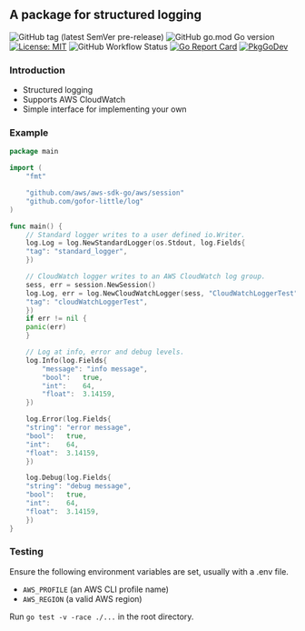 ## A package for structured logging

![GitHub tag (latest SemVer pre-release)](https://img.shields.io/github/v/tag/gofor-little/log?include_prereleases)
![GitHub go.mod Go version](https://img.shields.io/github/go-mod/go-version/gofor-little/log)
[![License: MIT](https://img.shields.io/badge/License-MIT-yellow.svg)](https://raw.githubusercontent.com/gofor-little/log/main/LICENSE)
![GitHub Workflow Status](https://img.shields.io/github/workflow/status/gofor-little/log/CI)
[![Go Report Card](https://goreportcard.com/badge/github.com/gofor-little/log)](https://goreportcard.com/report/github.com/gofor-little/log)
[![PkgGoDev](https://pkg.go.dev/badge/github.com/gofor-little/log)](https://pkg.go.dev/github.com/gofor-little/log)

### Introduction
* Structured logging
* Supports AWS CloudWatch
* Simple interface for implementing your own

### Example
```go
package main

import (
    "fmt"

    "github.com/aws/aws-sdk-go/aws/session"
    "github.com/gofor-little/log"
)

func main() {
    // Standard logger writes to a user defined io.Writer.
    log.Log = log.NewStandardLogger(os.Stdout, log.Fields{
	"tag": "standard_logger",
    })

    // CloudWatch logger writes to an AWS CloudWatch log group.
    sess, err = session.NewSession()
    log.Log, err = log.NewCloudWatchLogger(sess, "CloudWatchLoggerTest", log.Fields{
	"tag": "cloudWatchLoggerTest",
    })
    if err != nil {
	panic(err)
    }

    // Log at info, error and debug levels.
    log.Info(log.Fields{
		"message": "info message",
		"bool":   true,
		"int":    64,
		"float":  3.14159,
    })

    log.Error(log.Fields{
	"string": "error message",
	"bool":   true,
	"int":    64,
	"float":  3.14159,
    })

    log.Debug(log.Fields{
	"string": "debug message",
	"bool":   true,
	"int":    64,
	"float":  3.14159,
    })
}
```

### Testing
Ensure the following environment variables are set, usually with a .env file.
* ```AWS_PROFILE``` (an AWS CLI profile name)
* ```AWS_REGION``` (a valid AWS region)

Run ```go test -v -race ./...``` in the root directory.
